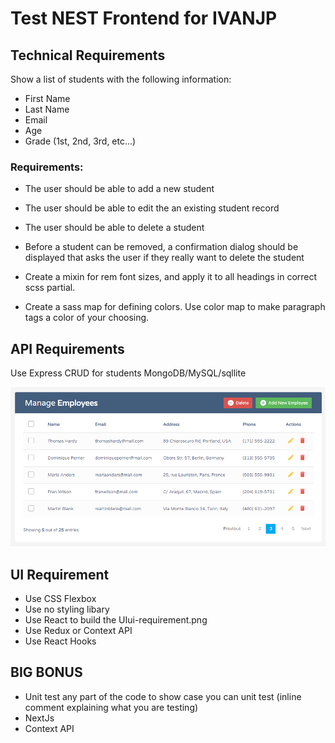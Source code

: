 # Test NEST Frontend for IVANJP

## Technical Requirements

Show a list of students with the following information:

- First Name
- Last Name
- Email
- Age
- Grade (1st, 2nd, 3rd, etc...)

### Requirements:

- The user should be able to add a new student
- The user should be able to edit the an existing student record
- The user should be able to delete a student

- Before a student can be removed, a confirmation dialog should be displayed that asks the user if they really want to delete the student
- Create a mixin for rem font sizes, and apply it to all headings in correct scss partial.
- Create a sass map for defining colors. Use color map to make paragraph tags a color of your choosing.

## API Requirements

Use Express
CRUD for students
MongoDB/MySQL/sqllite

![Example of UI](public/img/ui-requirement.png)

## UI Requirement

- Use CSS Flexbox
- Use no styling libary
- Use React to build the UIui-requirement.png
- Use Redux or Context API
- Use React Hooks

## BIG BONUS

- Unit test any part of the code to show case you can unit test (inline comment explaining what you are testing)
- NextJs
- Context API
